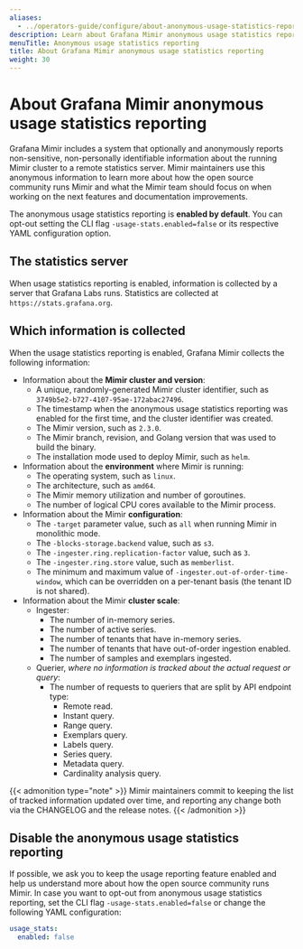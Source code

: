 ```yaml
---
aliases:
  - ../operators-guide/configure/about-anonymous-usage-statistics-reporting/ # /docs/mimir/<MIMIR_VERSION>/operators-guide/configure/about-anonymous-usage-statistics-reporting/
description: Learn about Grafana Mimir anonymous usage statistics reporting
menuTitle: Anonymous usage statistics reporting
title: About Grafana Mimir anonymous usage statistics reporting
weight: 30
---
```


# About Grafana Mimir anonymous usage statistics reporting

Grafana Mimir includes a system that optionally and anonymously reports non-sensitive, non-personally identifiable information about the running Mimir cluster to a remote statistics server.
Mimir maintainers use this anonymous information to learn more about how the open source community runs Mimir and what the Mimir team should focus on when working on the next features and documentation improvements.

The anonymous usage statistics reporting is **enabled by default**.
You can opt-out setting the CLI flag `-usage-stats.enabled=false` or its respective YAML configuration option.

## The statistics server

When usage statistics reporting is enabled, information is collected by a server that Grafana Labs runs. Statistics are collected at `https://stats.grafana.org`.

## Which information is collected

When the usage statistics reporting is enabled, Grafana Mimir collects the following information:

- Information about the **Mimir cluster and version**:
  - A unique, randomly-generated Mimir cluster identifier, such as `3749b5e2-b727-4107-95ae-172abac27496`.
  - The timestamp when the anonymous usage statistics reporting was enabled for the first time, and the cluster identifier was created.
  - The Mimir version, such as `2.3.0`.
  - The Mimir branch, revision, and Golang version that was used to build the binary.
  - The installation mode used to deploy Mimir, such as `helm`.
- Information about the **environment** where Mimir is running:
  - The operating system, such as `linux`.
  - The architecture, such as `amd64`.
  - The Mimir memory utilization and number of goroutines.
  - The number of logical CPU cores available to the Mimir process.
- Information about the Mimir **configuration**:
  - The `-target` parameter value, such as `all` when running Mimir in monolithic mode.
  - The `-blocks-storage.backend` value, such as `s3`.
  - The `-ingester.ring.replication-factor` value, such as `3`.
  - The `-ingester.ring.store` value, such as `memberlist`.
  - The minimum and maximum value of `-ingester.out-of-order-time-window`, which can be overridden on a per-tenant basis (the tenant ID is not shared).
- Information about the Mimir **cluster scale**:
  - Ingester:
    - The number of in-memory series.
    - The number of active series.
    - The number of tenants that have in-memory series.
    - The number of tenants that have out-of-order ingestion enabled.
    - The number of samples and exemplars ingested.
  - Querier, _where no information is tracked about the actual request or query_:
    - The number of requests to queriers that are split by API endpoint type:
      - Remote read.
      - Instant query.
      - Range query.
      - Exemplars query.
      - Labels query.
      - Series query.
      - Metadata query.
      - Cardinality analysis query.

{{< admonition type="note" >}}
Mimir maintainers commit to keeping the list of tracked information updated over time, and reporting any change both via the CHANGELOG and the release notes.
{{< /admonition >}}

## Disable the anonymous usage statistics reporting

If possible, we ask you to keep the usage reporting feature enabled and help us understand more about how the open source community runs Mimir.
In case you want to opt-out from anonymous usage statistics reporting, set the CLI flag `-usage-stats.enabled=false` or change the following YAML configuration:

```yaml
usage_stats:
  enabled: false
```
